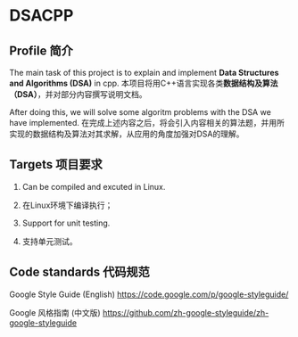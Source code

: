 # DSACPP
## Profile 简介

The main task of this project is to explain and implement **Data Structures and Algorithms (DSA)** in cpp.
本项目将用C++语言实现各类**数据结构及算法（DSA）**，并对部分内容撰写说明文档。

After doing this, we will solve some algoritm problems with the DSA we have implemented.
在完成上述内容之后，将会引入内容相关的算法题，并用所实现的数据结构及算法对其求解，从应用的角度加强对DSA的理解。

## Targets 项目要求
  
  1. Can be compiled and excuted in Linux.
  1. 在Linux环境下编译执行；
  
  2. Support for unit testing.
  2. 支持单元测试。

## Code standards 代码规范

Google Style Guide (English) https://code.google.com/p/google-styleguide/

Google 风格指南 (中文版) https://github.com/zh-google-styleguide/zh-google-styleguide
